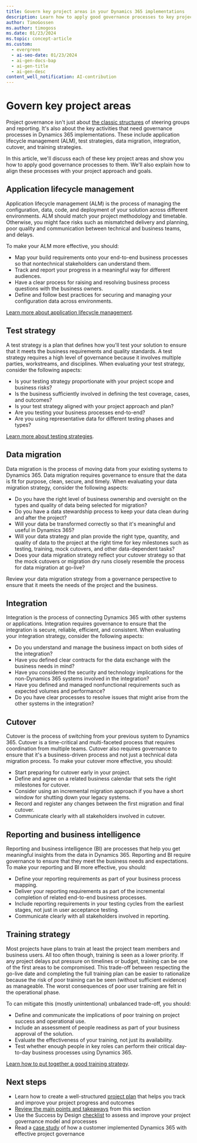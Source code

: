 ```yaml
---
title: Govern key project areas in your Dynamics 365 implementations
description: Learn how to apply good governance processes to key project areas of Dynamics 365 implementations, such as application lifecycle management and training strategies.
author: TimoGossen
ms.author: timogoss
ms.date: 01/23/2024
ms.topic: concept-article
ms.custom:
  - evergreen
  - ai-seo-date: 01/23/2024
  - ai-gen-docs-bap
  - ai-gen-title
  - ai-gen-desc
content_well_notification: AI-contribution
---
```


# Govern key project areas

Project governance isn't just about [the classic structures](project-governance-classic-structures.md) of steering groups and reporting. It's also about the key activities that need governance processes in Dynamics 365 implementations. These include application lifecycle management (ALM), test strategies, data migration, integration, cutover, and training strategies.

In this article, we'll discuss each of these key project areas and show you how to apply good governance processes to them. We'll also explain how to align these processes with your project approach and goals.

## Application lifecycle management

Application lifecycle management (ALM) is the process of managing the configuration, data, code, and deployment of your solution across different environments. ALM should match your project methodology and timetable. Otherwise, you might face risks such as mismatched delivery and planning, poor quality and communication between technical and business teams, and delays.

To make your ALM more effective, you should:

- Map your build requirements onto your end-to-end business processes so that nontechnical stakeholders can understand them.
- Track and report your progress in a meaningful way for different audiences.
- Have a clear process for raising and resolving business process questions with the business owners.
- Define and follow best practices for securing and managing your configuration data across environments.

[Learn more about application lifecycle management](application-lifecycle-management.md).

## Test strategy

A test strategy is a plan that defines how you'll test your solution to ensure that it meets the business requirements and quality standards. A test strategy requires a high level of governance because it involves multiple parties, workstreams,
and disciplines. When evaluating your test strategy, consider the following aspects:

- Is your testing strategy proportionate with your project scope and business risks?
- Is the business sufficiently involved in defining the test coverage, cases, and outcomes?
- Is your test strategy aligned with your project approach and plan?
- Are you testing your business processes end-to-end?
- Are you using representative data for different testing phases and types?

[Learn more about testing strategies](testing-strategy.md).

## Data migration

Data migration is the process of moving data from your existing systems to Dynamics 365. Data migration requires governance to ensure that the data is fit for purpose, clean, secure, and timely. When evaluating your data migration strategy, consider the following aspects:

- Do you have the right level of business ownership and oversight on the types and quality of data being selected for migration?
- Do you have a data stewardship process to keep your data clean during and after the project?
- Will your data be transformed correctly so that it's meaningful and useful in Dynamics 365?
- Will your data strategy and plan provide the right type, quantity, and quality of data to the project at the right time for key milestones such as testing, training, mock cutovers, and other data-dependent tasks?
- Does your data migration strategy reflect your cutover strategy so that the mock cutovers or migration dry runs closely resemble the process for data migration at go-live?

Review your data migration strategy from a governance perspective to ensure that it meets the needs of the project and the business.

## Integration

Integration is the process of connecting Dynamics 365 with other systems or applications. Integration requires governance to ensure that the integration is secure, reliable, efficient, and consistent. When evaluating your integration strategy, consider the following aspects:

- Do you understand and manage the business impact on both sides of the integration?
- Have you defined clear contracts for the data exchange with the business needs in mind?
- Have you considered the security and technology implications for the non-Dynamics 365 systems involved in the integration?
- Have you defined and managed nonfunctional requirements such as expected volumes and performance?
- Do you have clear processes to resolve issues that might arise from the other systems in the integration?

## Cutover

Cutover is the process of switching from your previous system to Dynamics 365. Cutover is a time-critical and multi-faceted process that requires coordination from multiple teams. Cutover also requires governance to ensure that it's a business-driven process and not just a technical data migration process. To make your cutover more effective, you should:

- Start preparing for cutover early in your project.
- Define and agree on a related business calendar that sets the right milestones for cutover.
- Consider using an incremental migration approach if you have a short window for shutting down your legacy systems.
- Record and register any changes between the first migration and final cutover.
- Communicate clearly with all stakeholders involved in cutover.

## Reporting and business intelligence

Reporting and business intelligence (BI) are processes that help you get meaningful insights from the data in Dynamics 365. Reporting and BI require governance to ensure that they meet the business needs and expectations. To make your reporting and BI more effective, you should:

- Define your reporting requirements as part of your business process mapping.
- Deliver your reporting requirements as part of the incremental completion of related end-to-end business processes.
- Include reporting requirements in your testing cycles from the earliest stages, not just in user acceptance testing.
- Communicate clearly with all stakeholders involved in reporting.

## Training strategy

Most projects have plans to train at least the project team members and business users. All too often though, training is seen as a lower priority. If any project delays put pressure on timelines or budget, training can be one of the first areas to be compromised. This trade-off between respecting the go-live date and completing the full training plan can be easier to rationalize because the risk of poor training can be seen (without sufficient evidence) as manageable. The worst consequences of poor user training are felt in the operational phase.

To can mitigate this (mostly unintentional) unbalanced trade-off, you should:

- Define and communicate the implications of poor training on project success and operational use.
- Include an assessment of people readiness as part of your business approval of the solution.
- Evaluate the effectiveness of your training, not just its availability.
- Test whether enough people in key roles can perform their critical day-to-day business processes using Dynamics 365.

[Learn how to put together a good training strategy](training-strategy.md).

## Next steps

- Learn how to create a well-structured [project plan](project-governance-project-plan.md) that helps you track and improve your project progress and outcomes
- [Review the main points and takeaways](project-governance-conclusion.md) from this section
- Use the Success by Design [checklist](project-governance-checklist.md) to assess and improve your project governance model
and processes
- Read a [case study](project-governance-case-study.md) of how a customer implemented Dynamics 365 with effective project governance
